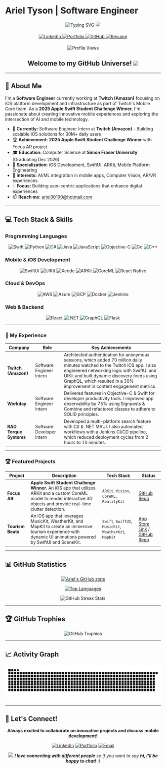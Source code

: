 # Ariel Tyson | Software Engineer

<div align="center">

<!-- Dynamic Typing Animation Header -->
<img src="https://readme-typing-svg.herokuapp.com?font=Fira+Code&size=30&duration=3000&pause=1000&color=36BCF7&center=true&vCenter=true&width=600&lines=Hi%2C+I'm+Ariel+Tyson+👨🏿‍💻;Software+Engineer+Intern+%40+Twitch;Apple+Swift+Challenge+Winner+🏆;iOS+Development+Enthusiast;Welcome+to+my+GitHub!" alt="Typing SVG" />

<!-- Profile Image with Animation -->
<img src="https://media.giphy.com/media/PI3QGKFN6XZUCMMqJm/giphy.gif" width="120" style="border-radius: 50%;"/>

<!-- Social Links with Enhanced Badges -->
<div id="badges" style="margin: 20px 0;">
  <a href="https://www.linkedin.com/in/arieltyson" target="_blank">
    <img src="https://img.shields.io/badge/LinkedIn-0077B5?style=for-the-badge&logo=linkedin&logoColor=white" alt="LinkedIn"/>
  </a>
  <a href="https://www.arieljtyson.com" target="_blank">
    <img src="https://img.shields.io/badge/Portfolio-FF5722?style=for-the-badge&logo=todoist&logoColor=white" alt="Portfolio"/>
  </a>
  <a href="https://github.com/arieltyson" target="_blank">
    <img src="https://img.shields.io/badge/GitHub-100000?style=for-the-badge&logo=github&logoColor=white" alt="GitHub"/>
  </a>
  <a href="https://github.com/arieltyson/Ariel_Tyson_Software_Engineer_Resume/blob/main/Ariel_Tyson_Software_Engineer_Resume.pdf" target="_blank">
  <img src="https://img.shields.io/badge/Resume-4285F4?style=for-the-badge&logo=readme&logoColor=white" alt="Resume"/>
</a>
</div>

<!-- Profile Views Counter -->
<img src="https://komarev.com/ghpvc/?username=arieltyson&label=Profile%20views&color=0e75b6&style=flat" alt="Profile Views" />

<!-- Welcome Animation -->
<h2>
  Welcome to my GitHub Universe! 
  <img src="https://media.giphy.com/media/hvRJCLFzcasrR4ia7z/giphy.gif" width="28"/>
</h2>

</div>

---

## 🚀 About Me

I'm a **Software Engineer** currently working at **Twitch (Amazon)** focusing on iOS platform development and infrastructure as part of Twitch's Mobile Core team. As a **2025 Apple Swift Student Challenge Winner**, I'm passionate about creating innovative mobile experiences and exploring the intersection of AI and mobile technology.

- 🔭 **Currently:** Software Engineer Intern at **Twitch (Amazon)** - Building scalable iOS solutions for 30M+ daily users
- 🏆 **Achievement:** **2025 Apple Swift Student Challenge Winner** with Focus AR project
- 🎓 **Education:** Computer Science at **Simon Fraser University** (Graduating Dec 2026)
- 📱 **Specialization:** iOS Development, SwiftUI, ARKit, Mobile Platform Engineering
- 🤖 **Interests:** AI/ML integration in mobile apps, Computer Vision, AR/VR experiences
- 💡 **Focus:** Building user-centric applications that enhance digital experiences
- 📫 **Reach me:** [ariel30190@hotmail.com](mailto:ariel30190@hotmail.com)

---

## 💻 Tech Stack & Skills

### Programming Languages

<div align="center">
  <img src="https://img.shields.io/badge/Swift-FA7343?style=for-the-badge&logo=swift&logoColor=white" alt="Swift"/>
  <img src="https://img.shields.io/badge/Python-14354C?style=for-the-badge&logo=python&logoColor=white" alt="Python"/>
  <img src="https://img.shields.io/badge/C%23-239120?style=for-the-badge&logo=c-sharp&logoColor=white" alt="C#"/>
  <img src="https://img.shields.io/badge/Java-ED8B00?style=for-the-badge&logo=java&logoColor=white" alt="Java"/>
  <img src="https://img.shields.io/badge/JavaScript-F7DF1E?style=for-the-badge&logo=javascript&logoColor=black" alt="JavaScript"/>
  <img src="https://img.shields.io/badge/Objective--C-438eff?style=for-the-badge&logo=apple&logoColor=white" alt="Objective-C"/>
  <img src="https://img.shields.io/badge/Go-00ADD8?style=for-the-badge&logo=go&logoColor=white" alt="Go"/>
  <img src="https://img.shields.io/badge/C++-00599C?style=for-the-badge&logo=c%2B%2B&logoColor=white" alt="C++"/>
</div>

### Mobile & iOS Development

<div align="center">
  <img src="https://img.shields.io/badge/SwiftUI-0066CC?style=for-the-badge&logo=swift&logoColor=white" alt="SwiftUI"/>
  <img src="https://img.shields.io/badge/UIKit-2396F3?style=for-the-badge&logo=uikit&logoColor=white" alt="UIKit"/>
  <img src="https://img.shields.io/badge/Xcode-007ACC?style=for-the-badge&logo=Xcode&logoColor=white" alt="Xcode"/>
  <img src="https://img.shields.io/badge/ARKit-000000?style=for-the-badge&logo=apple&logoColor=white" alt="ARKit"/>
  <img src="https://img.shields.io/badge/CoreML-000000?style=for-the-badge&logo=apple&logoColor=white" alt="CoreML"/>
  <img src="https://img.shields.io/badge/React_Native-20232A?style=for-the-badge&logo=react&logoColor=61DAFB" alt="React Native"/>
</div>

### Cloud & DevOps

<div align="center">
  <img src="https://img.shields.io/badge/Amazon_AWS-232F3E?style=for-the-badge&logo=amazon-aws&logoColor=white" alt="AWS"/>
  <img src="https://img.shields.io/badge/Microsoft_Azure-0078D4?style=for-the-badge&logo=microsoft-azure&logoColor=white" alt="Azure"/>
  <img src="https://img.shields.io/badge/Google_Cloud-4285F4?style=for-the-badge&logo=google-cloud&logoColor=white" alt="GCP"/>
  <img src="https://img.shields.io/badge/Docker-2496ED?style=for-the-badge&logo=docker&logoColor=white" alt="Docker"/>
  <img src="https://img.shields.io/badge/Jenkins-D24939?style=for-the-badge&logo=Jenkins&logoColor=white" alt="Jenkins"/>
</div>

### Web & Backend

<div align="center">
  <img src="https://img.shields.io/badge/React-20232A?style=for-the-badge&logo=react&logoColor=61DAFB" alt="React"/>
  <img src="https://img.shields.io/badge/.NET-5C2D91?style=for-the-badge&logo=.net&logoColor=white" alt=".NET"/>
  <img src="https://img.shields.io/badge/GraphQL-E10098?style=for-the-badge&logo=graphql&logoColor=white" alt="GraphQL"/>
  <img src="https://img.shields.io/badge/Flask-000000?style=for-the-badge&logo=flask&logoColor=white" alt="Flask"/>
</div>

---

### 🚀 My Experience

| Company                | Role                      | Key Achievements                                                                                                                                                                                                                                                       |
| ---------------------- | ------------------------- | ---------------------------------------------------------------------------------------------------------------------------------------------------------------------------------------------------------------------------------------------------------------------- |
| **Twitch (Amazon)**    | Software Engineer Intern | Architected authentication for anonymous sessions, which added 70 million daily minutes watched to the Twitch iOS app. I also engineered networking logic with SwiftUI and UIKit and built dynamic discovery feeds using GraphQL, which resulted in a 30% improvement in content engagement metrics. |
| **Workday**            | Software Engineer Intern | Delivered features in Objective-C & Swift for developer productivity tools. I improved app observability by 75% using Signposts & Combine and refactored classes to adhere to SOLID principles.                                                                    |
| **RAD Torque Systems** | Software Developer Intern | Developed a multi-platform search feature with C# & .NET MAUI. I also automated workflows with a Jenkins CI/CD pipeline, which reduced deployment cycles from 2 hours to 10 minutes.                                                                                |

---

### 🏆 Featured Projects

| Project           | Description                                                                                                                                                                  | Tech Stack                                             | Status                                                                                                                  |
| ----------------- | ---------------------------------------------------------------------------------------------------------------------------------------------------------------------------- | ------------------------------------------------------ | ----------------------------------------------------------------------------------------------------------------------- |
| **Focus AR**      | **Apple Swift Student Challenge Winner.** An iOS app that utilizes ARKit and a custom CoreML model to render interactive 3D objects and provide real-time clutter detection. | `ARKit`, `Vision`, `CoreML`, `RealityKit`              | [GitHub Repo](https://github.com/arieltyson/FocusAR-Swift-Student-Challenge)                                                                   |
| **Tourism Beats** | An iOS app that leverages MusicKit, WeatherKit, and MapKit to create an immersive tourism experience with dynamic UI animations powered by SwiftUI and SceneKit.            | `Swift`, `SwiftUI`, `MusicKit`, `WeatherKit`, `MapKit` | [App Store Link](https://apps.apple.com/app/tourism-beats/id6708221715) / [GitHub Repo](https://github.com/arieltyson/Tourism-Beats) |

---

## 📊 GitHub Statistics

<div align="center">
  
<!-- GitHub Stats Card -->
[![Ariel's GitHub stats](https://github-readme-stats.vercel.app/api?username=arieltyson&show_icons=true&theme=tokyonight&hide_border=true&count_private=true)](https://github.com/anuraghazra/github-readme-stats)

<!-- Top Languages -->

[![Top Languages](https://github-readme-stats.vercel.app/api/top-langs/?username=arieltyson&layout=compact&theme=tokyonight&hide_border=true&langs_count=8)](https://github.com/anuraghazra/github-readme-stats)

</div>

<!-- GitHub Streak Stats -->
<div align="center">
  <img src="https://github-readme-streak-stats.herokuapp.com/?user=arieltyson&theme=tokyonight&hide_border=true" alt="GitHub Streak Stats"/>
</div>

---

## 🏆 GitHub Trophies

<div align="center">
  <img src="https://github-profile-trophy.vercel.app/?username=arieltyson&theme=onestar&no-frame=false&no-bg=false&margin-w=4&row=2&column=4" alt="GitHub Trophies"/>
</div>

---

## 📈 Activity Graph

<!-- Snake Animation -->
<div align="center">
  <picture>
    <source media="(prefers-color-scheme: dark)" srcset="https://raw.githubusercontent.com/arieltyson/arieltyson/output/github-contribution-grid-snake-dark.svg">
    <source media="(prefers-color-scheme: light)" srcset="https://raw.githubusercontent.com/arieltyson/arieltyson/output/github-contribution-grid-snake.svg">
    <img alt="github contribution grid snake animation" src="https://raw.githubusercontent.com/arieltyson/arieltyson/output/github-contribution-grid-snake.svg">
  </picture>
</div>

---

## 🤝 Let's Connect!

<div align="center">
  
**Always excited to collaborate on innovative projects and discuss mobile development!**

[![LinkedIn](https://img.shields.io/badge/LinkedIn-Connect-blue?style=for-the-badge&logo=linkedin)](https://www.linkedin.com/in/arieltyson)
[![Portfolio](https://img.shields.io/badge/Portfolio-Visit-orange?style=for-the-badge&logo=todoist)](https://www.arieljtyson.com)
[![Email](https://img.shields.io/badge/Email-Contact-red?style=for-the-badge&logo=gmail)](mailto:ariel30190@hotmail.com)

</div>

<div align="center">
  <img src="https://media.giphy.com/media/LnQjpWaON8nhr21vNW/giphy.gif" width="60"> 
  <em><b>I love connecting with different people</b> so if you want to say <b>hi, I'll be happy to chat!</b> :)</em>
</div>
